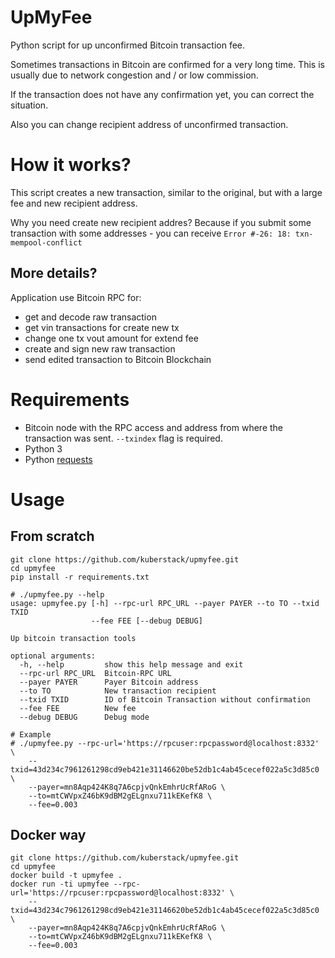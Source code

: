 # UpMyFee
Python script for up unconfirmed Bitcoin transaction fee.

Sometimes transactions in Bitcoin are confirmed for a very long time.
This is usually due to network congestion and / or low commission.

If the transaction does not have any confirmation yet, you can correct the situation.

Also you can change recipient address of unconfirmed transaction.

# How it works?
This script creates a new transaction, similar to the original, but with a large fee and new recipient address.

Why you need create new recipient addres?
Because if you submit some transaction with some addresses - you can receive
`Error #-26: 18: txn-mempool-conflict`

## More details?
Application use Bitcoin RPC for:
* get and decode raw transaction
* get vin transactions for create new tx
* change one tx vout amount for extend fee
* create and sign new raw transaction
* send edited transaction to Bitcoin Blockchain

# Requirements
* Bitcoin node with the RPC access and address from where the transaction was sent. `--txindex` flag is required.
* Python 3
* Python [requests](http://docs.python-requests.org/en/master/)

# Usage

## From scratch

    git clone https://github.com/kuberstack/upmyfee.git
    cd upmyfee
    pip install -r requirements.txt
    
    # ./upmyfee.py --help
    usage: upmyfee.py [-h] --rpc-url RPC_URL --payer PAYER --to TO --txid TXID
                      --fee FEE [--debug DEBUG]
    
    Up bitcoin transaction tools
    
    optional arguments:
      -h, --help         show this help message and exit
      --rpc-url RPC_URL  Bitcoin-RPC URL
      --payer PAYER      Payer Bitcoin address
      --to TO            New transaction recipient
      --txid TXID        ID of Bitcoin Transaction without confirmation
      --fee FEE          New fee
      --debug DEBUG      Debug mode
      
    # Example
    # ./upmyfee.py --rpc-url='https://rpcuser:rpcpassword@localhost:8332' \
        --txid=43d234c7961261298cd9eb421e31146620be52db1c4ab45cecef022a5c3d85c0 \
        --payer=mn8Aqp424K8q7A6cpjvQnkEmhrUcRfARoG \
        --to=mtCWVpxZ46bK9dBM2gELgnxu711kEKefK8 \
        --fee=0.003

## Docker way

    git clone https://github.com/kuberstack/upmyfee.git
    cd upmyfee
    docker build -t upmyfee .
    docker run -ti upmyfee --rpc-url='https://rpcuser:rpcpassword@localhost:8332' \
        --txid=43d234c7961261298cd9eb421e31146620be52db1c4ab45cecef022a5c3d85c0 \
        --payer=mn8Aqp424K8q7A6cpjvQnkEmhrUcRfARoG \
        --to=mtCWVpxZ46bK9dBM2gELgnxu711kEKefK8 \
        --fee=0.003